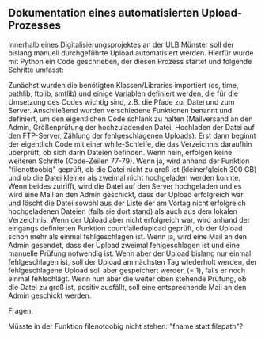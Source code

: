 ## Dokumentation eines automatisierten Upload-Prozesses

Innerhalb eines Digitalisierungsprojektes an der ULB Münster soll der bislang manuell durchgeführte Upload automatisiert werden. Hierfür wurde mit Python ein Code geschrieben, der diesen Prozess startet und folgende Schritte umfasst:

Zunächst wurden die benötigten Klassen/Libraries importiert (os, time, pathlib, ftplib, smtlib) und einige Variablen definiert werden, die für die Umsetzung des Codes wichtig sind, z.B. die Pfade zur Datei und zum Server.
Anschließend wurden verschiedene Funktionen benannt und definiert, um den eigentlichen Code schlank zu halten (Mailversand an den Admin, Größenprüfung der hochzuladenden Datei, Hochladen der Datei auf den FTP-Server, Zählung der fehlgeschlagenen Uploads).
Erst dann beginnt der eigentlich Code mit einer while-Schleife, die das Verzeichnis daraufhin überprüft, ob sich darin Dateien befinden. Wenn nein, erfolgen keine weiteren Schritte (Code-Zeilen 77-79). Wenn ja, wird anhand der Funktion "filenottoobig" geprüft, ob die Datei nicht zu groß ist (kleiner/gleich 300 GB) und ob die Datei kleiner als zweimal nicht hochgeladen werden konnte.
  Wenn beides zutrifft, wird die Datei auf den Server hochgeladen und es wird eine Mail an den Admin geschickt, dass der Upload erfolgreich war und löscht die Datei sowohl aus der Liste der am Vortag nicht erfolgreich hochgeladenen Dateien (falls sie dort stand) als auch aus dem lokalen Verzeichnis. Wenn der Upload aber nicht erfolgreich war, wird anhand der eingangs definierten Funktion countfailedupload geprüft, ob der Upload schon mehr als einmal fehlgeschlagen ist. Wenn ja, wird eine Mail an den Admin gesendet, dass der Upload zweimal fehlgeschlagen ist und eine manuelle Prüfung notwendig ist. Wenn aber der Upload bislang nur einmal fehlgeschlagen ist, soll der Upload am nächsten Tag wiederholt werden, der fehlgeschlagene Upload soll aber gespeichert werden (= 1), falls er noch einmal fehlschlägt.
  Wenn nun aber die weiter oben stehende Prüfung, ob die Datei zu groß ist, positiv ausfällt, soll eine entsprechende Mail an den Admin geschickt werden.



Fragen:

Müsste in der Funktion filenotoobig nicht stehen: "fname statt filepath"?
